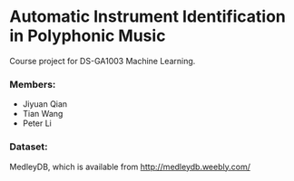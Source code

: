# Automatic Instrument Identification in Polyphonic Music

Course project for DS-GA1003 Machine Learning.

### Members:

- Jiyuan Qian
- Tian Wang
- Peter Li

### Dataset:

MedleyDB, which is available from http://medleydb.weebly.com/

